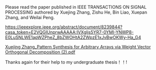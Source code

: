 Please read the paper published in IEEE TRANSACTIONS ON SIGNAL PROCESSING authored by Xuejing Zhang, Zishu He, Bin Liao, Xuepan Zhang, and Weilai Peng.

https://ieeexplore.ieee.org/abstract/document/8239844?casa_token=E2VQGIUnprwAAAAA:IVXgljs5YR7-0YMI-YNWP8-E0LuSNLWE1apWZPheZ_8bZWOHtA2ZWpzE1xJvBwOKWy-Ha_G4

[Xuejing Zhang_Pattern Synthesis for Arbitrary Arrays via Weight Vector Orthogonal Decomposition (2).pdf](https://github.com/DaGuanYuan/A2RCAlgorithm-WORDAlgorithm/files/6987273/Xuejing.Zhang_Pattern.Synthesis.for.Arbitrary.Arrays.via.Weight.Vector.Orthogonal.Decomposition.2.pdf)

Thanks again for their help to my undergraduate thesis！！!
